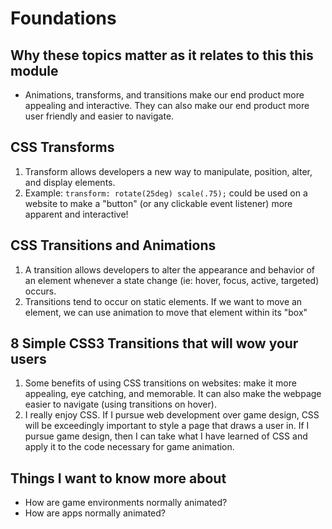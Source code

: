 # Foundations  

## Why these topics matter as it relates to this this module  

- Animations, transforms, and transitions make our end product more appealing and interactive. They can also make our end product more user friendly and easier to navigate.

## CSS Transforms  

1. Transform allows developers a new way to manipulate, position, alter, and display elements.  
2. Example: `transform: rotate(25deg) scale(.75);` could be used on a website to make a "button" (or any clickable event listener) more apparent and interactive!  

## CSS Transitions and Animations  

1. A transition allows developers to alter the appearance and behavior of an element whenever a state change (ie: hover, focus, active, targeted) occurs.  
2. Transitions tend to occur on static elements. If we want to move an element, we can use animation to move that element within its "box"  

## 8 Simple CSS3 Transitions that will wow your users  

1. Some benefits of using CSS transitions on websites: make it more appealing, eye catching, and memorable. It can also make the webpage easier to navigate (using transitions on hover).
2. I really enjoy CSS. If I pursue web development over game design, CSS will be exceedingly important to style a page that draws a user in. If I pursue game design, then I can take what I have learned of CSS and apply it to the code necessary for game animation.  

## Things I want to know more about  

- How are game environments normally animated?  
- How are apps normally animated?  
